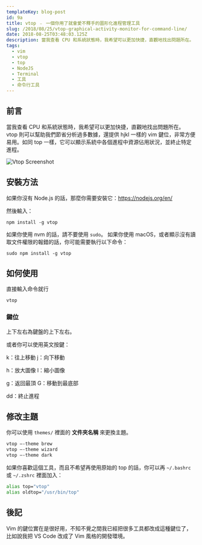 ```yaml
---
templateKey: blog-post
id: 9a
title: vtop ﹣ 一個你用了就會愛不釋手的圖形化進程管理工具
slug: /2018/08/25/vtop-graphical-activity-monitor-for-command-line/
date: 2018-08-25T03:48:03.125Z
description: 當我查看 CPU 和系統狀態時，我希望可以更加快捷，直觀地找出問題所在。 vtop 則可以幫助我們節省分析過多數據，還提供 hjkl 一樣的 vim 鍵位，非常方便易用。如同 top 一樣，它可以顯示系統中各個進程中資源佔用狀況，並終止特定進程。
tags:
  - vim
  - vtop
  - top
  - NodeJS
  - Terminal
  - 工具
  - 命令行工具
---
```


## 前言

當我查看 CPU 和系統狀態時，我希望可以更加快捷，直觀地找出問題所在。 vtop 則可以幫助我們節省分析過多數據，還提供 hjkl 一樣的 vim 鍵位，非常方便易用。如同 top 一樣，它可以顯示系統中各個進程中資源佔用狀況，並終止特定進程。

![Vtop Screenshot](https://raw.githubusercontent.com/MrRio/vtop/master/docs/example.gif)

## 安裝方法

如果你沒有 Node.js 的話，那麼你需要安裝它：https://nodejs.org/en/

然後輸入：

```shell
npm install -g vtop
```

如果你使用 nvm 的話，請不要使用 `sudo`。
如果你使用 macOS，或者顯示沒有讀取文件權限的報錯的話，你可能需要執行以下命令：

```shell
sudo npm install -g vtop
```

## 如何使用

直接輸入命令就行

```bash
vtop
```

### 鍵位

上下左右為鍵盤的上下左右。

或者你可以使用英文按鍵：

k：往上移動
j：向下移動

h：放大圖像
l：縮小圖像

g：返回最頂
G：移動到最底部

dd：終止進程

## 修改主題

你可以使用 `themes/` 裡面的 **文件夾名稱** 來更換主題。

```bash
vtop —-theme brew
vtop —-theme wizard
vtop —-theme dark
```

如果你喜歡這個工具，而且不希望再使用原始的 top 的話，你可以再 `~/.bashrc` 或 `~/.zshrc` 裡面加入：

```bash
alias top="vtop"
alias oldtop="/usr/bin/top"
```

## 後記

Vim 的鍵位實在是很好用，不知不覺之間我已經把很多工具都改成這種鍵位了，比如說我把 VS Code 改成了 Vim 風格的開發環境。
